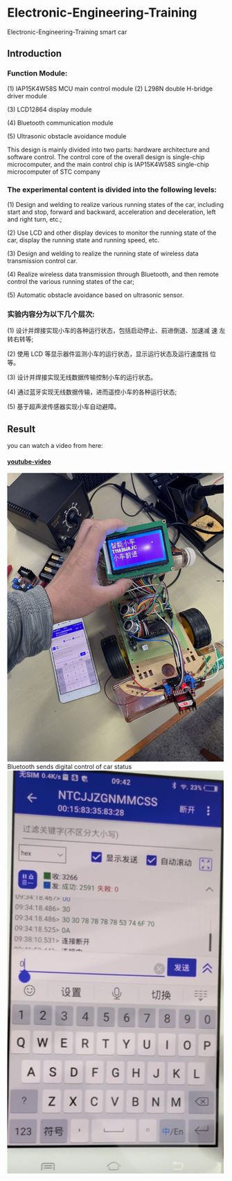 # Electronic-Engineering-Training
Electronic-Engineering-Training smart car

## Introduction


### Function Module:

(1) IAP15K4W58S MCU main control module (2) L298N double H-bridge driver module

(3) LCD12864 display module

(4) Bluetooth communication module

(5) Ultrasonic obstacle avoidance module

This design is mainly divided into two parts: hardware architecture and software control. The control core of the overall design is single-chip microcomputer, and the main control chip is IAP15K4W58S single-chip microcomputer of STC company

### The experimental content is divided into the following levels:

(1) Design and welding to realize various running states of the car, including start and stop, forward and backward, acceleration and deceleration, left and right turn, etc.;

(2) Use LCD and other display devices to monitor the running state of the car, display the running state and running speed, etc.

(3) Design and welding to realize the running state of wireless data transmission control car.

(4) Realize wireless data transmission through Bluetooth, and then remote control the various running states of the car;

(5) Automatic obstacle avoidance based on ultrasonic sensor.


### 实验内容分为以下几个层次:

(1) 设计并焊接实现小车的各种运行状态，包括启动停止、前进倒退、加速减 速 左转右转等;

(2) 使用 LCD 等显示器件监测小车的运行状态，显示运行状态及运行速度挡 位 等。

(3) 设计并焊接实现无线数据传输控制小车的运行状态。

(4) 通过蓝牙实现无线数据传输，进而遥控小车的各种运行状态;

(5) 基于超声波传感器实现小车自动避障。


## Result
you can watch a video from here: 
#### [youtube-video](https://youtu.be/MqAwStktJck)

<img src="https://github.com/yangtiming/Electronic-Engineering-Training/blob/master/imgs/pic%201.png" width="500px">
Bluetooth sends digital control of car status
<img src="https://github.com/yangtiming/Electronic-Engineering-Training/blob/master/imgs/pic%202.png" width="500px">

